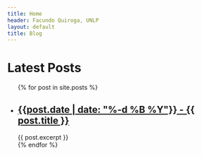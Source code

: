 ```yaml
---
title: Home
header: Facundo Quiroga, UNLP
layout: default
title: Blog
---
```


<h1>Latest Posts</h1>

<ul>
  {% for post in site.posts %}
    <li>
      <h2><a href="{{ post.url }}">{{post.date | date: "%-d %B %Y"}} - {{ post.title }}</a></h2>
      {{ post.excerpt }}
    </li>
  {% endfor %}
</ul>